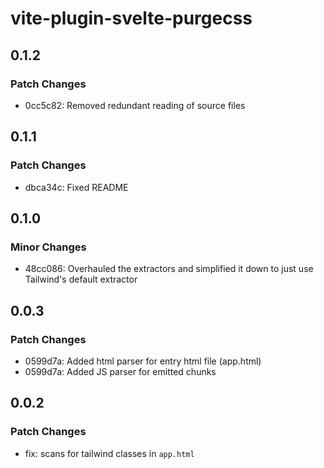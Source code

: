 # vite-plugin-svelte-purgecss

## 0.1.2

### Patch Changes

- 0cc5c82: Removed redundant reading of source files

## 0.1.1

### Patch Changes

- dbca34c: Fixed README

## 0.1.0

### Minor Changes

- 48cc086: Overhauled the extractors and simplified it down to just use Tailwind's default extractor

## 0.0.3

### Patch Changes

- 0599d7a: Added html parser for entry html file (app.html)
- 0599d7a: Added JS parser for emitted chunks

## 0.0.2

### Patch Changes

- fix: scans for tailwind classes in `app.html`
